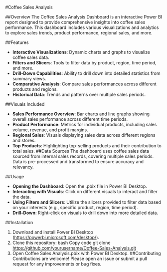 #Coffee Sales Analysis


##Overview
The Coffee Sales Analysis Dashboard is an interactive Power BI report designed to provide comprehensive insights into coffee sales performance. This dashboard includes various visualizations and analytics to explore sales trends, product performance, regional sales, and more.

##Features
- **Interactive Visualizations**: Dynamic charts and graphs to visualize coffee sales data.
- **Filters and Slicers**: Tools to filter data by product, region, time period, and more.
- **Drill-Down Capabilities**: Ability to drill down into detailed statistics from summary views.
- **Comparative Analysis**: Compare sales performances across different products and regions.
- **Historical Data**: Trends and patterns over multiple sales periods.
  
##Visuals Included
- **Sales Performance Overview**: Bar charts and line graphs showing overall sales performance across different time periods.
- **Product Performance**: Metrics for individual products, including sales volume, revenue, and profit margins.
- **Regional Sales**: Visuals displaying sales data across different regions and stores.
- **Top Products**: Highlighting top-selling products and their contribution to total sales.
  ##Data Sources
The dashboard uses coffee sales data sourced from internal sales records, covering multiple sales periods. Data is pre-processed and transformed to ensure accuracy and relevancy.

##Usage
- **Opening the Dashboard**: Open the .pbix file in Power BI Desktop.
- **Interacting with Visuals**: Click on different visuals to interact and filter the data.
- **Using Filters and Slicers**: Utilize the slicers provided to filter data based on your interests (e.g., specific product, region, time period).
- **Drill-Down**: Right-click on visuals to drill down into more detailed data.
  
##Installation
1. Download and install Power BI Desktop (https://powerbi.microsoft.com/desktop/).
2. Clone this repository:
bash
Copy code
git clone https://github.com/yourusername/Coffee-Sales-Analysis.git
3. Open Coffee Sales Analysis.pbix with Power BI Desktop.
##Contributing
Contributions are welcome! Please open an issue or submit a pull request for any improvements or bug fixes.
